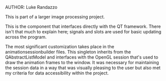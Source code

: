 AUTHOR: Luke Randazzo

This is part of a larger image processing project. 

This is the component that interfaces directly with the QT framework. There isn't that much to explain here; signals and slots are used for
basic updating across the program.

The most significant customization takes place in the animationsessionbuilder files. This singleton inherits from the QAbstractListModel and 
interfaces with the OpenGL session that's used to draw the animation frames to the window. It was necessary for maintaining the session
data in a way that was visually pleasing to the user but also met my criteria for data accessibility within the project. 
